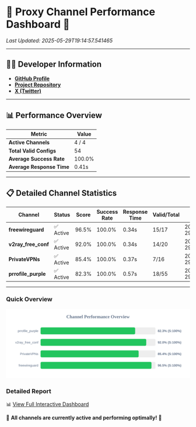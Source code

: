 # 🌟 Proxy Channel Performance Dashboard 🌟

_Last Updated: 2025-05-29T19:14:57.541465_

---

## 👩‍💻 Developer Information

- **[GitHub Profile](https://github.com/4n0nymou3)**  
- **[Project Repository](https://github.com/4n0nymou3/multi-proxy-config-fetcher)**  
- **[X (Twitter)](https://x.com/4n0nymou3)**  

---

## 📊 Performance Overview

| Metric                | Value       |
|-----------------------|-------------|
| **Active Channels**   | 4 / 4       |
| **Total Valid Configs** | 54          |
| **Average Success Rate** | 100.0%      |
| **Average Response Time** | 0.41s       |

---

## 📋 Detailed Channel Statistics

| Channel          | Status     | Score  | Success Rate | Response Time | Valid/Total | Last Success               |
|------------------|------------|--------|--------------|---------------|-------------|----------------------------|
| **freewireguard**  | ✅ Active  | 96.5%  | 100.0% | 0.34s         | 15/17       | 2025-05-29T19:14:57.539731 |
| **v2ray_free_conf**  | ✅ Active  | 92.0%  | 100.0% | 0.34s         | 14/20       | 2025-05-29T19:14:56.766737 |
| **PrivateVPNs**  | ✅ Active  | 85.4%  | 100.0% | 0.37s         | 7/16       | 2025-05-29T19:14:57.174912 |
| **prrofile_purple**  | ✅ Active  | 82.3%  | 100.0% | 0.57s         | 18/55       | 2025-05-29T19:14:56.318654 |

---

### Quick Overview
<div align="center">
  <a href="https://raw.githubusercontent.com/nullluser/NullRepo/refs/heads/main/assets/channel_stats_chart.svg">
    <img src="https://raw.githubusercontent.com/nullluser/NullRepo/refs/heads/main/assets/channel_stats_chart.svg" alt="Source Performance Statistics" width="800">
  </a>
</div>

### Detailed Report
📊 [View Full Interactive Dashboard](https://htmlpreview.github.io/?https://github.com/nullluser/NullRepo/blob/main/assets/performance_report.html)

🎉 **All channels are currently active and performing optimally!** 🎉
